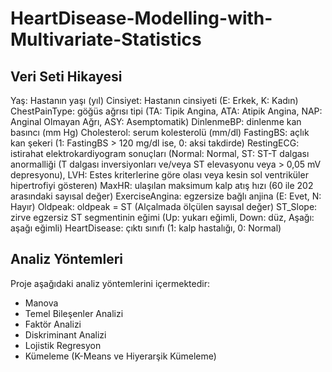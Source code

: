 # HeartDisease-Modelling-with-Multivariate-Statistics



## Veri Seti Hikayesi

Yaş: Hastanın yaşı (yıl)
Cinsiyet: Hastanın cinsiyeti (E: Erkek, K: Kadın)
ChestPainType: göğüs ağrısı tipi (TA: Tipik Angina, ATA: Atipik Angina, NAP: Anginal Olmayan Ağrı, ASY: Asemptomatik)
DinlenmeBP: dinlenme kan basıncı (mm Hg)
Cholesterol: serum kolesterolü (mm/dl)
FastingBS: açlık kan şekeri (1: FastingBS > 120 mg/dl ise, 0: aksi takdirde)
RestingECG: istirahat elektrokardiyogram sonuçları (Normal: Normal, ST: ST-T dalgası anormalliği (T dalgası inversiyonları ve/veya ST elevasyonu veya > 0,05 mV depresyonu), LVH: Estes kriterlerine göre olası veya kesin sol ventriküler hipertrofiyi gösteren)
MaxHR: ulaşılan maksimum kalp atış hızı (60 ile 202 arasındaki sayısal değer)
ExerciseAngina: egzersize bağlı anjina (E: Evet, N: Hayır)
Oldpeak: oldpeak = ST (Alçalmada ölçülen sayısal değer)
ST_Slope: zirve egzersiz ST segmentinin eğimi (Up: yukarı eğimli, Down: düz, Aşağı: aşağı eğimli)
HeartDisease: çıktı sınıfı (1: kalp hastalığı, 0: Normal)


## Analiz Yöntemleri

Proje aşağıdaki analiz yöntemlerini içermektedir:

- Manova
- Temel Bileşenler Analizi
- Faktör Analizi
- Diskriminant Analizi
- Lojistik Regresyon
- Kümeleme (K-Means ve Hiyerarşik Kümeleme)
